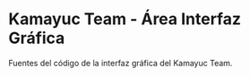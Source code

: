# Kamayuc Team - Área Interfaz Gráfica
Fuentes del código de la interfaz gráfica del Kamayuc Team. 
